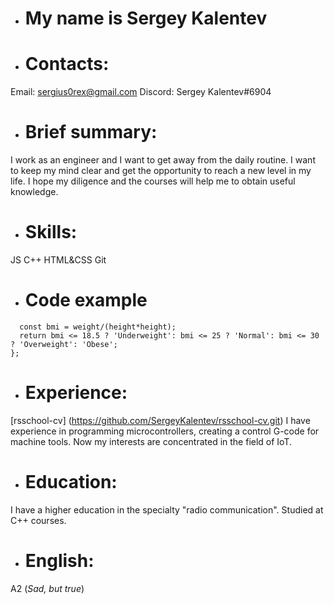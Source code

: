 * # My name is Sergey Kalentev

* # Contacts:
Email: sergius0rex@gmail.com
Discord: Sergey Kalentev#6904

* # Brief summary:
I work as an engineer and I want to get away from the daily routine. I want to keep my mind clear and get the opportunity to reach a new level in my life. I hope my diligence and the courses will help me to obtain useful knowledge.

* # Skills:
JS
C++
HTML&CSS
Git

* # Code example
```function bmi(weight, height) {
  const bmi = weight/(height*height);
  return bmi <= 18.5 ? 'Underweight': bmi <= 25 ? 'Normal': bmi <= 30 ? 'Overweight': 'Obese';
};
```

* # Experience:
[rsschool-cv] (https://github.com/SergeyKalentev/rsschool-cv.git)
I have experience in programming microcontrollers, creating a control G-code for machine tools. Now my interests are concentrated in the field of IoT.

* # Education:
I have a higher education in the specialty "radio communication". Studied at C++ courses.

* # English:
A2 (*Sad, but true*)
